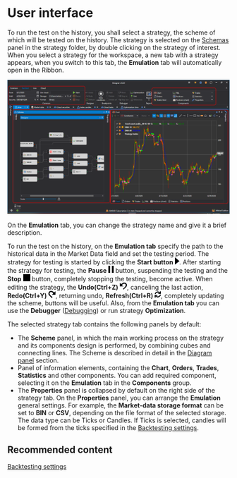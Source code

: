 # User interface

To run the test on the history, you shall select a strategy, the scheme of which will be tested on the history. The strategy is selected on the [Schemas](../user_interface/schemas.md) panel in the strategy folder, by double clicking on the strategy of interest. When you select a strategy for the workspace, a new tab with a strategy appears, when you switch to this tab, the **Emulation** tab will automatically open in the Ribbon.

![Designer Interface Backtesting 00](../../../images/designer_interface_backtesting_00.png)

On the **Emulation** tab, you can change the strategy name and give it a brief description.

To run the test on the history, on the **Emulation tab** specify the path to the historical data in the Market Data field and set the testing period. The strategy for testing is started by clicking the **Start button** ![Designer Interface Backtesting 01](../../../images/designer_interface_backtesting_01.png). After starting the strategy for testing, the **Pause** ![Designer Interface Backtesting 02](../../../images/designer_interface_backtesting_02.png) button, suspending the testing and the **Stop** ![Designer Interface Backtesting 03](../../../images/designer_interface_backtesting_03.png) button, completely stopping the testing, become active. When editing the strategy, the **Undo(Ctrl+Z)** ![Designer Interface Backtesting 04](../../../images/designer_interface_backtesting_04.png), canceling the last action, **Redo(Ctrl+Y)** ![Designer Interface Backtesting 05](../../../images/designer_interface_backtesting_05.png), returning undo, **Refresh(Ctrl+R)** ![Designer Interface Backtesting 06](../../../images/designer_interface_backtesting_06.png), completely updating the scheme, buttons will be useful. Also, from the **Emulation tab** you can use the **Debugger** ([Debugging](debugging.md)) or run strategy **Optimization**.

The selected strategy tab contains the following panels by default:

- The **Scheme** panel, in which the main working process on the strategy and its components design is performed, by combining cubes and connecting lines. The Scheme is described in detail in the [Diagram panel](../strategies/using_visual_designer/diagram_panel.md) section.
- Panel of information elements, containing the **Chart**, **Orders**, **Trades**, **Statistics** and other components. You can add required component, selecting it on the **Emulation** tab in the **Components** group.
- The **Properties** panel is collapsed by default on the right side of the strategy tab. On the **Properties** panel, you can arrange the **Emulation** general settings. For example, the **Market-data storage format** can be set to **BIN** or **CSV**, depending on the file format of the selected storage. The data type can be Ticks or Candles. If Ticks is selected, candles will be formed from the ticks specified in the [Backtesting settings](../user_interface/components/backtesting_settings.md).

## Recommended content

[Backtesting settings](../user_interface/components/backtesting_settings.md)
